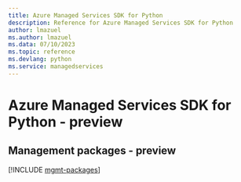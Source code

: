 ```yaml
---
title: Azure Managed Services SDK for Python
description: Reference for Azure Managed Services SDK for Python
author: lmazuel
ms.author: lmazuel
ms.data: 07/10/2023
ms.topic: reference
ms.devlang: python
ms.service: managedservices
---
```

# Azure Managed Services SDK for Python - preview

## Management packages - preview
[!INCLUDE [mgmt-packages](managed-services-mgmt-index.md)]